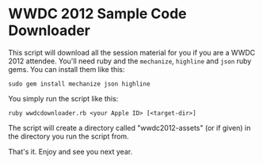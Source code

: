 # WWDC 2012 Sample Code Downloader

This script will download all the session material for you if you are a WWDC 2012 attendee.
You'll need ruby and the `mechanize`, `highline` and `json` ruby gems. You can install them like this:

    sudo gem install mechanize json highline

You simply run the script like this: 

    ruby wwdcdownloader.rb <your Apple ID> [<target-dir>]

The script will create a directory called "wwdc2012-assets" (or <target-dir> if given) in the directory you run the script from.

That's it. Enjoy and see you next year.
